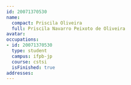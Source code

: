 ```yaml
---
id: 20071370530
name:
  compact: Priscila Oliveira
  full: Priscila Navarro Peixoto de Oliveira
avatar:
occupations:
- id: 20071370530
  type: student
  campus: ifpb-jp
  course: cstsi
  isFinished: true
addresses:
---
```


